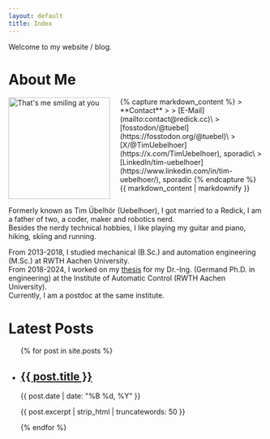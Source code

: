 ```yaml
---
layout: default
title: Index
---
```

Welcome to my website / blog.

# About Me
<div style="display: flex; width: 100%;">
  <div style="flex: 0 0 150px; margin-right: 20px;">
    <img src="{{ site.baseurl }}/images/tim.jpg" alt="That's me smiling at you" width="200"/>
  </div>
  <div style="flex: 1;">
    {% capture markdown_content %}
> **Contact**
> 
> [E-Mail](mailto:contact@redick.cc)\
> [fosstodon/@tuebel](https://fosstodon.org/@tuebel)\
> [X/@TimUebelhoer](https://x.com/TimUebelhoer), sporadic\
> [LinkedIn/tim-uebelhoer](https://www.linkedin.com/in/tim-uebelhoer/), sporadic
    {% endcapture %}
    {{ markdown_content | markdownify }}
  </div>
</div>

Formerly known as Tim Übelhör (Uebelhoer), I got married to a Redick, I am a father of two, a coder, maker and robotics nerd.\
Besides the nerdy technical hobbies, I like playing my guitar and piano, hiking, skiing and running.

From 2013-2018, I studied mechanical (B.Sc.) and automation engineering (M.Sc.) at RWTH Aachen University.\
From 2018-2024, I worked on my [thesis](https://doi.org/10.18154/RWTH-2024-04533) for my Dr.-Ing. (Germand Ph.D. in engineering) at the Institute of Automatic Control (RWTH Aachen University).\
Currently, I am a postdoc at the same institute.

# Latest Posts

<ul>
    {% for post in site.posts %}
    <li>
        <h2><a href="{{ post.url | relative_url }}">{{ post.title }}</a></h2>
        <p>{{ post.date | date: "%B %d, %Y" }}</p>
        <p>{{ post.excerpt | strip_html | truncatewords: 50 }}</p>
    </li>
    {% endfor %}
</ul>
